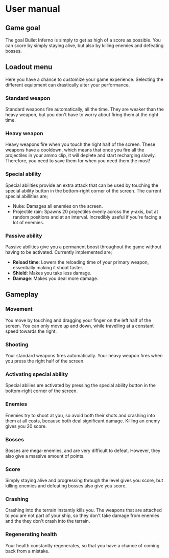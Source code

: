 # User manual

## Game goal
The goal Bullet Inferno is simply to get as high of a score as possible. You can score by simply staying alive, but also by killing enemies and defeating bosses.

## Loadout menu
Here you have a chance to customize your game experience. Selecting the different equipment can drastically alter your performance.

### Standard weapon
Standard weapons fire automatically, all the time. They are weaker than the heavy weapon, but you don't have to worry about firing them at the right time.

### Heavy weapon
Heavy weapons fire when you touch the right half of the screen. These weapons have a cooldown, which means that once you fire all the projectiles in your ammo clip, it will deplete and start recharging slowly. Therefore, you need to save them for when you need them the most!

### Special ability
Special abilities provide an extra attack that can be used by touching the special ability button in the bottom-right corner of the screen. The current special abillities are;
* Nuke: Damages all enemies on the screen.
* Projectile rain: Spawns 20 projectiles evenly across the y-axis, but at random positions and at an interval. Incredibly useful if you're facing a lot of enemies.

### Passive ability
Passive abilities give you a permanent boost throughout the game without having to be activated. Currently implemented are;
* **Reload time**: Lowers the reloading time of your primary weapon, essentially making it shoot faster.
* **Shield**: Makes you take less damage.
* **Damage**: Makes you deal more damage.

## Gameplay

### Movement
You move by touching and dragging your finger on the left half of the screen. You can only move up and down, while travelling at a constant speed towards the right.

### Shooting
Your standard weapons fires automatically. Your heavy weapon fires when you press the right half of the screen.

### Activating special ability
Special abilies are activated by pressing the special ability button in the bottom-right corner of the screen.

### Enemies
Enemies try to shoot at you, so avoid both their shots and crashing into them at all costs, because both deal significant damage. Killing an enemy gives you 20 score.

### Bosses
Bosses are mega-enemies, and are very difficult to defeat. However, they also give a massive amount of points.

### Score
Simply staying alive and progressing through the level gives you score, but killing enemies and defeating bosses also give you score.

### Crashing
Crashing into the terrain instantly kills you. The weapons that are attached to you are not part of your ship, so they don't take damage from enemies and the they don't crash into the terrain.

### Regenerating health
Your health constantly regenerates, so that you have a chance of coming back from a mistake.
